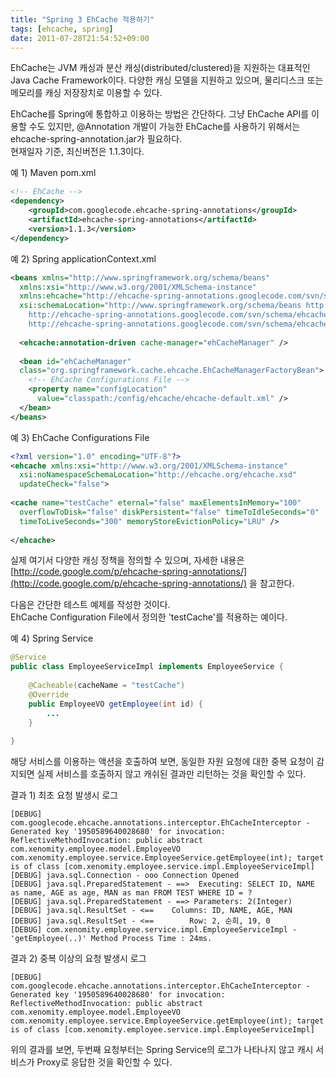 ```yaml
---
title: "Spring 3 EhCache 적용하기"
tags: [ehcache, spring]
date: 2011-07-28T21:54:52+09:00
---
```


EhCache는 JVM 캐싱과 분산 캐싱(distributed/clustered)을 지원하는 대표적인 Java Cache Framework이다. 다양한 캐싱 모델을 지원하고 있으며, 물리디스크 또는 메모리를 캐싱 저장장치로 이용할 수 있다.  
  
EhCache를 Spring에 통합하고 이용하는 방법은 간단하다. 그냥 EhCache API를 이용할 수도 있지만, @Annotation 개발이 가능한 EhCache를 사용하기 위해서는 ehcache-spring-annotation.jar가 필요하다.  
현재일자 기준, 최신버전은 1.1.3이다.  
  
예 1) Maven pom.xml
```xml
<!-- EhCache -->
<dependency>
    <groupId>com.googlecode.ehcache-spring-annotations</groupId>
    <artifactId>ehcache-spring-annotations</artifactId>
    <version>1.1.3</version>
</dependency>
```

예 2) Spring applicationContext.xml  
```xml
<beans xmlns="http://www.springframework.org/schema/beans"
  xmlns:xsi="http://www.w3.org/2001/XMLSchema-instance"
  xmlns:ehcache="http://ehcache-spring-annotations.googlecode.com/svn/schema/ehcache-spring"
  xsi:schemaLocation="http://www.springframework.org/schema/beans http://www.springframework.org/schema/beans/spring-beans-3.0.xsd
    http://ehcache-spring-annotations.googlecode.com/svn/schema/ehcache-spring
    http://ehcache-spring-annotations.googlecode.com/svn/schema/ehcache-spring/ehcache-spring-1.1.xsd">
 
  <ehcache:annotation-driven cache-manager="ehCacheManager" />
 
  <bean id="ehCacheManager"
  class="org.springframework.cache.ehcache.EhCacheManagerFactoryBean">
    <!-- EhCache Configurations File -->
    <property name="configLocation"
      value="classpath:/config/ehcache/ehcache-default.xml" />
  </bean>
</beans>
```
  
예 3) EhCache Configurations File  
```xml
<?xml version="1.0" encoding="UTF-8"?>
<ehcache xmlns:xsi="http://www.w3.org/2001/XMLSchema-instance"
  xsi:noNamespaceSchemaLocation="http://ehcache.org/ehcache.xsd"
  updateCheck="false">
 
<cache name="testCache" eternal="false" maxElementsInMemory="100"
  overflowToDisk="false" diskPersistent="false" timeToIdleSeconds="0"
  timeToLiveSeconds="300" memoryStoreEvictionPolicy="LRU" />
 
</ehcache>
```

실제 여기서 다양한 캐싱 정책을 정의할 수 있으며, 자세한 내용은 [http://code.google.com/p/ehcache-spring-annotations/](http://code.google.com/p/ehcache-spring-annotations/) 을 참고한다.  
  
  
다음은 간단한 테스트 예제를 작성한 것이다.  
EhCache Configuration File에서 정의한 'testCache'를 적용하는 예이다.  
  
예 4) Spring Service  
```java
@Service
public class EmployeeServiceImpl implements EmployeeService {
 
    @Cacheable(cacheName = "testCache")
    @Override
    public EmployeeVO getEmployee(int id) {
        ...
    }
 
}
```
  
  
해당 서비스를 이용하는 액션을 호출하여 보면, 동일한 자원 요청에 대한 중복 요청이 감지되면 실제 서비스를 호출하지 않고 캐쉬된 결과만 리턴하는 것을 확인할 수 있다.  
  
결과 1) 최초 요청 발생시 로그  
```
[DEBUG] com.googlecode.ehcache.annotations.interceptor.EhCacheInterceptor - Generated key '1950589640028680' for invocation: ReflectiveMethodInvocation: public abstract com.xenomity.employee.model.EmployeeVO com.xenomity.employee.service.EmployeeService.getEmployee(int); target is of class [com.xenomity.employee.service.impl.EmployeeServiceImpl]
[DEBUG] java.sql.Connection - ooo Connection Opened
[DEBUG] java.sql.PreparedStatement - ==>  Executing: SELECT ID, NAME as name, AGE as age, MAN as man FROM TEST WHERE ID = ? 
[DEBUG] java.sql.PreparedStatement - ==> Parameters: 2(Integer)
[DEBUG] java.sql.ResultSet - <==    Columns: ID, NAME, AGE, MAN
[DEBUG] java.sql.ResultSet - <==        Row: 2, 순희, 19, 0
[DEBUG] com.xenomity.employee.service.impl.EmployeeServiceImpl - 'getEmployee(..)' Method Process Time : 24ms. 
```
  
결과 2) 중복 이상의 요청 발생시 로그  
```
[DEBUG] com.googlecode.ehcache.annotations.interceptor.EhCacheInterceptor - Generated key '1950589640028680' for invocation: ReflectiveMethodInvocation: public abstract com.xenomity.employee.model.EmployeeVO com.xenomity.employee.service.EmployeeService.getEmployee(int); target is of class [com.xenomity.employee.service.impl.EmployeeServiceImpl]
```

위의 결과를 보면, 두번째 요청부터는 Spring Service의 로그가 나타나지 않고 캐시 서비스가 Proxy로 응답한 것을 확인할 수 있다.

